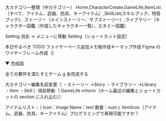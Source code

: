 大カテゴリ―整理｛中カテゴリー｝ Home,CharacterCreate,GameLife,ItemList｛すべて、アイテム、武器、防具、キーアイテム｝,SkillList{スキルブック、特質ブック}、ストーリー｛メインストーリー、サブストーリー｝,ライブラリー｛キャラクター図鑑（作成したキャラクター一覧）、エネミー図鑑｝

Setting 消去 → メニューに移動 Setting｛ショートカット設定｝



本日やるべき TODO ファイヤーベース追加メモ帳作成キーマップ作成 Figma のワイヤーフレーム作成｛｝

▼ 完成図

全ての要件を満たすとゲーム g あ完成する

大カテゴリー編集名前変更｛ ・ストーリー →Story ・ライブラリー →Library ・Item ・Skill ｝項目移動｛ GameLife→Horm｛ホーム最近の編集とショートカットの section に入れ込む｝｝

アイテムリスト：｛ Icon：image Name：text 数量：num ｝ ItemIcon｛アイテム、武器、防具、キーアイテム｝プログラミングで再現可能ですか？
